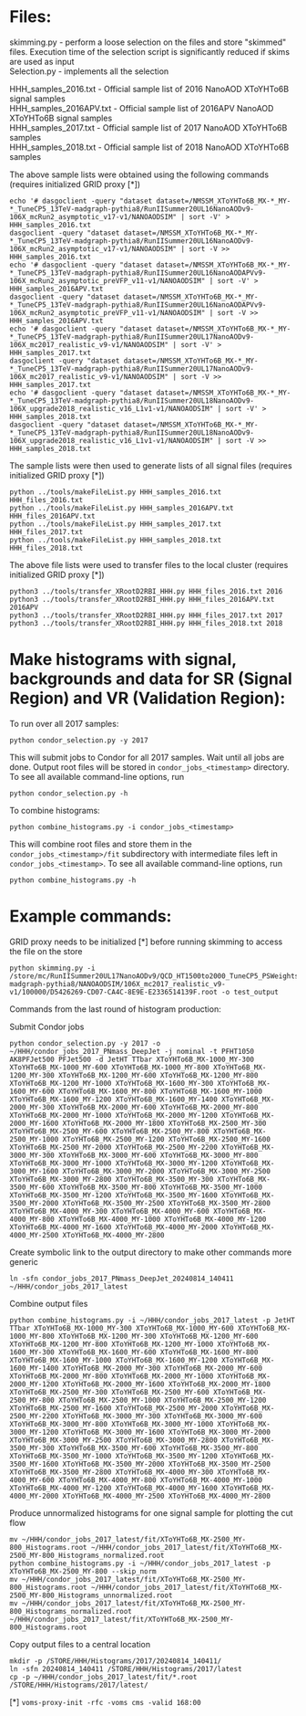 # Files:
skimming.py - perform a loose selection on the files and store "skimmed" files. Execution time of the selection script is significantly reduced if skims are used as input\
Selection.py - implements all the selection

HHH_samples_2016.txt - Official sample list of 2016 NanoAOD XToYHTo6B signal samples\
HHH_samples_2016APV.txt - Official sample list of 2016APV NanoAOD XToYHTo6B signal samples\
HHH_samples_2017.txt - Official sample list of 2017 NanoAOD XToYHTo6B samples\
HHH_samples_2018.txt - Official sample list of 2018 NanoAOD XToYHTo6B samples

The above sample lists were obtained using the following commands (requires initialized GRID proxy [*])
```
echo '# dasgoclient -query "dataset dataset=/NMSSM_XToYHTo6B_MX-*_MY-*_TuneCP5_13TeV-madgraph-pythia8/RunIISummer20UL16NanoAODv9-106X_mcRun2_asymptotic_v17-v1/NANOAODSIM" | sort -V' > HHH_samples_2016.txt
dasgoclient -query "dataset dataset=/NMSSM_XToYHTo6B_MX-*_MY-*_TuneCP5_13TeV-madgraph-pythia8/RunIISummer20UL16NanoAODv9-106X_mcRun2_asymptotic_v17-v1/NANOAODSIM" | sort -V >> HHH_samples_2016.txt
echo '# dasgoclient -query "dataset dataset=/NMSSM_XToYHTo6B_MX-*_MY-*_TuneCP5_13TeV-madgraph-pythia8/RunIISummer20UL16NanoAODAPVv9-106X_mcRun2_asymptotic_preVFP_v11-v1/NANOAODSIM" | sort -V' > HHH_samples_2016APV.txt
dasgoclient -query "dataset dataset=/NMSSM_XToYHTo6B_MX-*_MY-*_TuneCP5_13TeV-madgraph-pythia8/RunIISummer20UL16NanoAODAPVv9-106X_mcRun2_asymptotic_preVFP_v11-v1/NANOAODSIM" | sort -V >> HHH_samples_2016APV.txt
echo '# dasgoclient -query "dataset dataset=/NMSSM_XToYHTo6B_MX-*_MY-*_TuneCP5_13TeV-madgraph-pythia8/RunIISummer20UL17NanoAODv9-106X_mc2017_realistic_v9-v1/NANOAODSIM" | sort -V' > HHH_samples_2017.txt
dasgoclient -query "dataset dataset=/NMSSM_XToYHTo6B_MX-*_MY-*_TuneCP5_13TeV-madgraph-pythia8/RunIISummer20UL17NanoAODv9-106X_mc2017_realistic_v9-v1/NANOAODSIM" | sort -V >> HHH_samples_2017.txt
echo '# dasgoclient -query "dataset dataset=/NMSSM_XToYHTo6B_MX-*_MY-*_TuneCP5_13TeV-madgraph-pythia8/RunIISummer20UL18NanoAODv9-106X_upgrade2018_realistic_v16_L1v1-v1/NANOAODSIM" | sort -V' > HHH_samples_2018.txt
dasgoclient -query "dataset dataset=/NMSSM_XToYHTo6B_MX-*_MY-*_TuneCP5_13TeV-madgraph-pythia8/RunIISummer20UL18NanoAODv9-106X_upgrade2018_realistic_v16_L1v1-v1/NANOAODSIM" | sort -V >> HHH_samples_2018.txt
```

The sample lists were then used to generate lists of all signal files (requires initialized GRID proxy [*])
```
python ../tools/makeFileList.py HHH_samples_2016.txt HHH_files_2016.txt
python ../tools/makeFileList.py HHH_samples_2016APV.txt HHH_files_2016APV.txt
python ../tools/makeFileList.py HHH_samples_2017.txt HHH_files_2017.txt
python ../tools/makeFileList.py HHH_samples_2018.txt HHH_files_2018.txt
```

The above file lists were used to transfer files to the local cluster (requires initialized GRID proxy [*])
```
python3 ../tools/transfer_XRootD2RBI_HHH.py HHH_files_2016.txt 2016
python3 ../tools/transfer_XRootD2RBI_HHH.py HHH_files_2016APV.txt 2016APV
python3 ../tools/transfer_XRootD2RBI_HHH.py HHH_files_2017.txt 2017
python3 ../tools/transfer_XRootD2RBI_HHH.py HHH_files_2018.txt 2018
```

# Make histograms with signal, backgrounds and data for SR (Signal Region) and VR (Validation Region):

To run over all 2017 samples:
```
python condor_selection.py -y 2017
```
This will submit jobs to Condor for all 2017 samples. Wait until all jobs are done. Output root files will be stored in ```condor_jobs_<timestamp>``` directory. To see all available command-line options, run
```
python condor_selection.py -h
```

To combine histograms:
```
python combine_histograms.py -i condor_jobs_<timestamp>
```
This will combine root files and store them in the ```condor_jobs_<timestamp>/fit``` subdirectory with intermediate files left in ```condor_jobs_<timestamp>```. To see all available command-line options, run
```
python combine_histograms.py -h
```

# Example commands:

GRID proxy needs to be initialized [*] before running skimming to access the file on the store
```
python skimming.py -i /store/mc/RunIISummer20UL17NanoAODv9/QCD_HT1500to2000_TuneCP5_PSWeights_13TeV-madgraph-pythia8/NANOAODSIM/106X_mc2017_realistic_v9-v1/100000/D5426269-CD07-CA4C-8E9E-E2336514139F.root -o test_output
```

Commands from the last round of histogram production:

Submit Condor jobs
```
python condor_selection.py -y 2017 -o ~/HHH/condor_jobs_2017_PNmass_DeepJet -j nominal -t PFHT1050 AK8PFJet500 PFJet500 -d JetHT TTbar XToYHTo6B_MX-1000_MY-300 XToYHTo6B_MX-1000_MY-600 XToYHTo6B_MX-1000_MY-800 XToYHTo6B_MX-1200_MY-300 XToYHTo6B_MX-1200_MY-600 XToYHTo6B_MX-1200_MY-800 XToYHTo6B_MX-1200_MY-1000 XToYHTo6B_MX-1600_MY-300 XToYHTo6B_MX-1600_MY-600 XToYHTo6B_MX-1600_MY-800 XToYHTo6B_MX-1600_MY-1000 XToYHTo6B_MX-1600_MY-1200 XToYHTo6B_MX-1600_MY-1400 XToYHTo6B_MX-2000_MY-300 XToYHTo6B_MX-2000_MY-600 XToYHTo6B_MX-2000_MY-800 XToYHTo6B_MX-2000_MY-1000 XToYHTo6B_MX-2000_MY-1200 XToYHTo6B_MX-2000_MY-1600 XToYHTo6B_MX-2000_MY-1800 XToYHTo6B_MX-2500_MY-300 XToYHTo6B_MX-2500_MY-600 XToYHTo6B_MX-2500_MY-800 XToYHTo6B_MX-2500_MY-1000 XToYHTo6B_MX-2500_MY-1200 XToYHTo6B_MX-2500_MY-1600 XToYHTo6B_MX-2500_MY-2000 XToYHTo6B_MX-2500_MY-2200 XToYHTo6B_MX-3000_MY-300 XToYHTo6B_MX-3000_MY-600 XToYHTo6B_MX-3000_MY-800 XToYHTo6B_MX-3000_MY-1000 XToYHTo6B_MX-3000_MY-1200 XToYHTo6B_MX-3000_MY-1600 XToYHTo6B_MX-3000_MY-2000 XToYHTo6B_MX-3000_MY-2500 XToYHTo6B_MX-3000_MY-2800 XToYHTo6B_MX-3500_MY-300 XToYHTo6B_MX-3500_MY-600 XToYHTo6B_MX-3500_MY-800 XToYHTo6B_MX-3500_MY-1000 XToYHTo6B_MX-3500_MY-1200 XToYHTo6B_MX-3500_MY-1600 XToYHTo6B_MX-3500_MY-2000 XToYHTo6B_MX-3500_MY-2500 XToYHTo6B_MX-3500_MY-2800 XToYHTo6B_MX-4000_MY-300 XToYHTo6B_MX-4000_MY-600 XToYHTo6B_MX-4000_MY-800 XToYHTo6B_MX-4000_MY-1000 XToYHTo6B_MX-4000_MY-1200 XToYHTo6B_MX-4000_MY-1600 XToYHTo6B_MX-4000_MY-2000 XToYHTo6B_MX-4000_MY-2500 XToYHTo6B_MX-4000_MY-2800
```
Create symbolic link to the output directory to make other commands more generic
```
ln -sfn condor_jobs_2017_PNmass_DeepJet_20240814_140411 ~/HHH/condor_jobs_2017_latest
```

Combine output files
```
python combine_histograms.py -i ~/HHH/condor_jobs_2017_latest -p JetHT TTbar XToYHTo6B_MX-1000_MY-300 XToYHTo6B_MX-1000_MY-600 XToYHTo6B_MX-1000_MY-800 XToYHTo6B_MX-1200_MY-300 XToYHTo6B_MX-1200_MY-600 XToYHTo6B_MX-1200_MY-800 XToYHTo6B_MX-1200_MY-1000 XToYHTo6B_MX-1600_MY-300 XToYHTo6B_MX-1600_MY-600 XToYHTo6B_MX-1600_MY-800 XToYHTo6B_MX-1600_MY-1000 XToYHTo6B_MX-1600_MY-1200 XToYHTo6B_MX-1600_MY-1400 XToYHTo6B_MX-2000_MY-300 XToYHTo6B_MX-2000_MY-600 XToYHTo6B_MX-2000_MY-800 XToYHTo6B_MX-2000_MY-1000 XToYHTo6B_MX-2000_MY-1200 XToYHTo6B_MX-2000_MY-1600 XToYHTo6B_MX-2000_MY-1800 XToYHTo6B_MX-2500_MY-300 XToYHTo6B_MX-2500_MY-600 XToYHTo6B_MX-2500_MY-800 XToYHTo6B_MX-2500_MY-1000 XToYHTo6B_MX-2500_MY-1200 XToYHTo6B_MX-2500_MY-1600 XToYHTo6B_MX-2500_MY-2000 XToYHTo6B_MX-2500_MY-2200 XToYHTo6B_MX-3000_MY-300 XToYHTo6B_MX-3000_MY-600 XToYHTo6B_MX-3000_MY-800 XToYHTo6B_MX-3000_MY-1000 XToYHTo6B_MX-3000_MY-1200 XToYHTo6B_MX-3000_MY-1600 XToYHTo6B_MX-3000_MY-2000 XToYHTo6B_MX-3000_MY-2500 XToYHTo6B_MX-3000_MY-2800 XToYHTo6B_MX-3500_MY-300 XToYHTo6B_MX-3500_MY-600 XToYHTo6B_MX-3500_MY-800 XToYHTo6B_MX-3500_MY-1000 XToYHTo6B_MX-3500_MY-1200 XToYHTo6B_MX-3500_MY-1600 XToYHTo6B_MX-3500_MY-2000 XToYHTo6B_MX-3500_MY-2500 XToYHTo6B_MX-3500_MY-2800 XToYHTo6B_MX-4000_MY-300 XToYHTo6B_MX-4000_MY-600 XToYHTo6B_MX-4000_MY-800 XToYHTo6B_MX-4000_MY-1000 XToYHTo6B_MX-4000_MY-1200 XToYHTo6B_MX-4000_MY-1600 XToYHTo6B_MX-4000_MY-2000 XToYHTo6B_MX-4000_MY-2500 XToYHTo6B_MX-4000_MY-2800
```
Produce unnormalized histograms for one signal sample for plotting the cut flow
```
mv ~/HHH/condor_jobs_2017_latest/fit/XToYHTo6B_MX-2500_MY-800_Histograms.root ~/HHH/condor_jobs_2017_latest/fit/XToYHTo6B_MX-2500_MY-800_Histograms_normalized.root
python combine_histograms.py -i ~/HHH/condor_jobs_2017_latest -p XToYHTo6B_MX-2500_MY-800 --skip_norm
mv ~/HHH/condor_jobs_2017_latest/fit/XToYHTo6B_MX-2500_MY-800_Histograms.root ~/HHH/condor_jobs_2017_latest/fit/XToYHTo6B_MX-2500_MY-800_Histograms_unnormalized.root
mv ~/HHH/condor_jobs_2017_latest/fit/XToYHTo6B_MX-2500_MY-800_Histograms_normalized.root ~/HHH/condor_jobs_2017_latest/fit/XToYHTo6B_MX-2500_MY-800_Histograms.root
```
Copy output files to a central location
```
mkdir -p /STORE/HHH/Histograms/2017/20240814_140411/
ln -sfn 20240814_140411 /STORE/HHH/Histograms/2017/latest
cp -p ~/HHH/condor_jobs_2017_latest/fit/*.root /STORE/HHH/Histograms/2017/latest/
```

[*] `voms-proxy-init -rfc -voms cms -valid 168:00`
